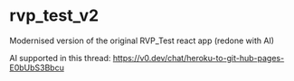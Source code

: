 # rvp_test_v2
Modernised version of the original RVP_Test react app (redone with AI)

AI supported in this thread:
https://v0.dev/chat/heroku-to-git-hub-pages-E0bUbS3Bbcu
